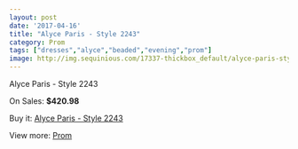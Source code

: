 ```yaml
---
layout: post
date: '2017-04-16'
title: "Alyce Paris - Style 2243"
category: Prom
tags: ["dresses","alyce","beaded","evening","prom"]
image: http://img.sequinious.com/17337-thickbox_default/alyce-paris-style-2243.jpg
---
```

Alyce Paris - Style 2243

On Sales: **$420.98**
<a href="https://www.sequinious.com/prom/8188-alyce-paris-style-2243.html"><amp-img layout="responsive" width="600" height="600" src="//img.sequinious.com/17337-thickbox_default/alyce-paris-style-2243.jpg" alt="Alyce Paris - Style 2243 0" /></a>
<a href="https://www.sequinious.com/prom/8188-alyce-paris-style-2243.html"><amp-img layout="responsive" width="600" height="600" src="//img.sequinious.com/17339-thickbox_default/alyce-paris-style-2243.jpg" alt="Alyce Paris - Style 2243 1" /></a>
<a href="https://www.sequinious.com/prom/8188-alyce-paris-style-2243.html"><amp-img layout="responsive" width="600" height="600" src="//img.sequinious.com/17338-thickbox_default/alyce-paris-style-2243.jpg" alt="Alyce Paris - Style 2243 2" /></a>

Buy it: [Alyce Paris - Style 2243](https://www.sequinious.com/prom/8188-alyce-paris-style-2243.html "Alyce Paris - Style 2243")

View more: [Prom](https://www.sequinious.com/7-prom "Prom")